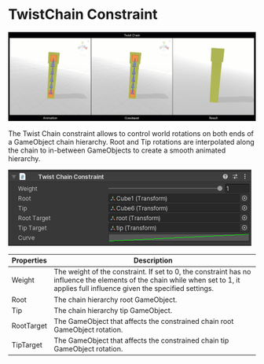 # TwistChain Constraint

![Example](../images/constraint_twistchain/twistchain.gif)

The Twist Chain constraint allows to control world rotations on both ends of a GameObject chain hierarchy.
Root and Tip rotations are interpolated along the chain to in-between GameObjects to create a smooth
animated hierarchy.

![Component](../images/constraint_twistchain/twistchain_component.png)

|Properties|Description|
|---|---|
|Weight|The weight of the constraint. If set to 0, the constraint has no influence the elements of the chain while when set to 1, it applies full influence given the specified settings.|
|Root|The chain hierarchy root GameObject.|
|Tip|The chain hierarchy tip GameObject.|
|RootTarget|The GameObject that affects the constrained chain root GameObject rotation.|
|TipTarget|The GameObject that affects the constrained chain tip GameObject rotation.|
